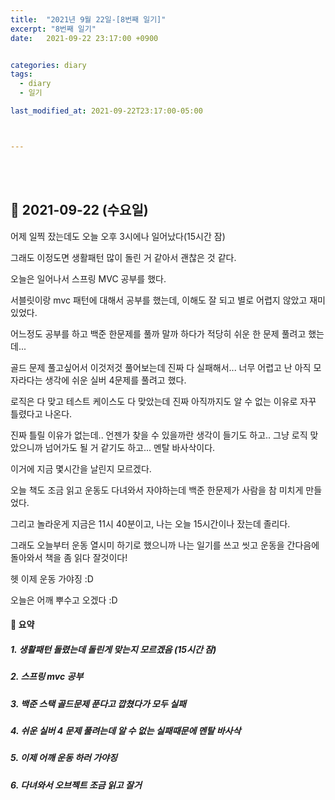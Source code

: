 ```yaml
---
title:  "2021년 9월 22일-[8번째 일기]"
excerpt: "8번째 일기"
date:   2021-09-22 23:17:00 +0900


categories: diary
tags:
  - diary
  - 일기

last_modified_at: 2021-09-22T23:17:00-05:00



---
```


<br/>

<br/>

## 🧾 2021-09-22 (수요일)

어제 일찍 잤는데도 오늘 오후 3시에나 일어났다(15시간 잠)

그래도 이정도면 생활패턴 많이 돌린 거 같아서 괜찮은 것 같다.

오늘은 일어나서 스프링 MVC 공부를 했다. 

서블릿이랑 mvc 패턴에 대해서 공부를 했는데, 이해도 잘 되고 별로 어렵지 않았고 재미있었다.

어느정도 공부를 하고 백준 한문제를 풀까 말까 하다가 적당히 쉬운 한 문제 풀려고 했는데...

골드 문제 풀고싶어서 이것저것 풀어보는데 진짜 다 실패해서... 너무 어렵고 난 아직 모자라다는 생각에 쉬운 실버 4문제를 풀려고 했다.

로직은 다 맞고 테스트 케이스도 다 맞았는데 진짜 아직까지도 알 수 없는 이유로 자꾸 틀렸다고 나온다.

진짜 틀릴 이유가 없는데.. 언젠가 찾을 수 있을까란 생각이 들기도 하고.. 그냥 로직 맞았으니까 넘어가도 될 거 같기도 하고... 멘탈 바사삭이다.

이거에 지금 몇시간을 날린지 모르겠다.

오늘 책도 조금 읽고 운동도 다녀와서 자야하는데 백준 한문제가 사람을 참 미치게 만들었다.

그리고 놀라운게 지금은 11시 40분이고, 나는 오늘 15시간이나 잤는데 졸리다.

그래도 오늘부터 운동 열시미 하기로 했으니까 나는 일기를 쓰고 씻고 운동을 간다음에 돌아와서 책을 좀 읽다 잘것이다!

헷 이제 운동 가야징 :D

오늘은 어깨 뿌수고 오겠다 :D

#### 🧾 요약

##### 1. 생활패턴 돌렸는데 돌린게 맞는지 모르겠음 (15시간 잠)

##### 2. 스프링 mvc 공부

##### 3. 백준 스택 골드문제 푼다고 깝쳤다가 모두 실패

##### 4. 쉬운 실버 4 문제 풀려는데 알 수 없는 실패때문에 멘탈 바사삭

##### 5. 이제 어깨 운동 하러 가야징

##### 6. 다녀와서 오브젝트 조금 읽고 잘거





